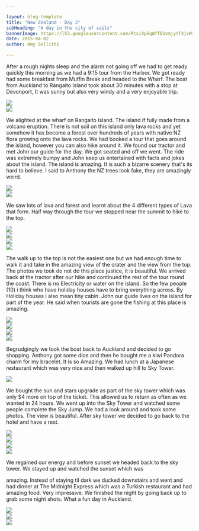 ```yaml
---

layout: blog-template
title: "New Zealand - Day 2"
subHeading: "A day in the city of sails"
bannerImage: https://lh3.googleusercontent.com/RtsiXpSqWfTD1vmjyYf4jvWiXvCdOW5tfm1BjpCah_R7EhYOHNmmi6VPgYC_xlHhfPEeFJ6M6haIJo8SCUMVSbxpu1iYXTfs6QvJZAPrhR1fiP5FtbtJbJ5fKDVKHobLAP7uX_81-A
date: 2015-04-02
author: Amy Sellitti

---
```



After a rough nights sleep and the alarm not going off we had to get ready quickly this morning as we had a 9:15 tour from the Harbor. We got ready had some breakfast from Muffin Break and headed to the Wharf. The boat from Auckland to Rangaito Island took about 30 minutes with a stop at Devonport, It was sunny but also very windy and a very enjoyable trip.

<div class="center-image"><img src="https://lh3.googleusercontent.com/W_vE54-fWV8qREhPKQGSyrG3Jn-IhjnmiYvsR3v421ye50lRKBBwk7VaFPP3sxIrgys1bYRi21Ttz8TVEwn3Hyr0FpWbe7BAW6CIbiYfJg6Olfm4cyVwBsHrXuxiqF_aMRSGrpojxw" /></div>
<div class="center-image"><img src="https://lh3.googleusercontent.com/2Aw6W3y000wysKM5uw4lbZjMmJqgK-D9X1ERFa5baNHxno3TDQ0kLGj1KmxLytpAlkeCyc8zD7YFyqC_Wj1Dfj1aDxYfliugcDhp0BApqDulVG2Oeg7kbRdsaNy1uCVdxYWoqvlC4A" /></div>

We alighted at the wharf on Rangaito Island. The island if fully made from a volcano eruption. There is not soil on this island only lava rocks and yet somehow it has become a forest over hundreds of years with native NZ flora growing onto the lava rocks. We had booked a tour that goes around the island, however you can also hike around it. We found our tractor and met John our guide for the day. We got seated and off we went. The ride was extremely bumpy and John keep us entertained with facts and jokes about the island. The island is amazing. It is such a bizarre scenery that's its hard to believe. I said to Anthony the NZ trees look fake, they are amazingly weird. 

<div class="center-image"><img src="https://lh3.googleusercontent.com/ZuoU9ntwPimPLe7QjX-ku5adqqR5p8E65aRrbxNVieMaTothYHUEsNUSxnHUAOEwq5KsLrYBBMB5O19H2kH--oXJTG4welmWDUKl1bUpX7cL8hz0RrAqTNVHGyk0znZtQ0uibR4dtg" /></div>
<div class="center-image"><img src="https://lh3.googleusercontent.com/zocRoDYgawp8ijkLU6XEOj4dleAGiqnqqYOcvdE7aQQFCkxqOqRjixNVCxd47YB9Ihw8Tp6M1wfvGCpO3dlK4IRY3EvXHcY-P-UxYDYDvZxJCmg3rxQFW7LlGXez6TamVzw9OVSmgA" /></div>

We saw lots of lava and forest and learnt about the 4 different types of Lava that form. Half way through the tour we stopped near the summit to hike to the top. 

<div class="center-image"><img src="https://lh3.googleusercontent.com/0cm3HRnZMlR51C3U93AGUDGRCWzsN4Rm9Jv5JRT-MBEC-sowKUXzHTw4Xs5zS09m-P56FK-20Y2X_RoRnlW2PuIrzFPUZew6gd5FjY5doOjRxtkM7HKnOx2TgWStAbdyI2cUy59zGg" /></div>
<div class="center-image"><img src="https://lh3.googleusercontent.com/iwcjAq_EtIfIU0I6VR9C-eJfJ7SOgnhA4IO_tXS65nfSHiSDGvqFykPJHN0UE8mE76L2zZqfCxefAqwN32R1Y2s3J9rDqu0Sh3Z40e_2EYF8K3kIePss4VBD0dujsWD10ZQpwgi5uw" /></div>
<div class="center-image"><img src="https://lh3.googleusercontent.com/JkziFR5S8IslP_AiymbGzmdtRWOWmj8RfG9KlN4ISZTm6AG_N9cZWm1SXB1h3U9ZITX7x-WSOGYg17STuZJqFisdKnCo5ylAFxyceCm4MgC-Rn3mLWeMQj5A7jNUh0alxqZBFn041w" /></div>
<div class="center-image"><img src="https://lh3.googleusercontent.com/RtsiXpSqWfTD1vmjyYf4jvWiXvCdOW5tfm1BjpCah_R7EhYOHNmmi6VPgYC_xlHhfPEeFJ6M6haIJo8SCUMVSbxpu1iYXTfs6QvJZAPrhR1fiP5FtbtJbJ5fKDVKHobLAP7uX_81-A" /></div>

The walk up to the top is not the easiest one but we had enough time to walk it and take in the amazing view of the crater and the view from the top. The photos we took do not do this place justice, it is beautiful. We arrived back at the tractor after our hike and continued the rest of the tour round the coast. There is no Electricity or water on the island. So the few people (10) i think who have holiday houses have to bring everything across. By Holiday houses I also mean tiny cabin. John our guide lives on the island for part of the year. He said when tourists are gone the fishing at this place is amazing. 

<div class="center-image"><img src="https://lh3.googleusercontent.com/7te6GgS9MiWUc1fUKlsAfkivdIo_Jrymg8-HxV8U3UFGHIf59wqGrCABHxIDebBohlIxbDz4pLgAnj4YuO2QoJeOist0os9m1HHxGslYHZMU9LBz6xTQqFJTN3dI5djZslZeyMzAZQ" /></div>
<div class="center-image"><img src="https://lh3.googleusercontent.com/xNHRXgJ_Tz4YnIGdkSDb2wC1BJdc9uE7JxiiV8OthYHAa0cahWQqPY1vzgf9aSTiTXAb7tM84puPeS9LO7TPJxXjKrlQLo4FAnu9ljo7etzA1w_rkir6fVL3wCNYuwjyYTY-5kAKpA" /></div>
<div class="center-image"><img src="https://lh3.googleusercontent.com/p9FFVHfScEGkBO0OiDWRxTSL1t2OXZDG4c9v6TF8yODdXdVO6KVRld7Nrrv9X1_o7imh1Hm7__EyKom9m8uqtt4ADQJxxzMmCYj9wA-jpWlceZ_xM47hOkDoz3_YspJImzNSAjvtDQ" /></div>
<div class="center-image"><img src="https://lh3.googleusercontent.com/y1fsqEwSRYqS0FVknkKDQ4NN7fA-IDg5O5x8mg9Ti6-TdqfCjB6LxnOO6kfqGUYqzxg2SK6BVZ8NuIWR-nRwjsqSf4tly3Df8g7IfBLLFaWZqdji0bs_PW4AG5_uO8LLbJjZkcW67g" /></div>


Begrudgingly we took the boat back to Auckland and decided to go shopping. Anthony got some dice and then he bought me a kiwi Pandora charm for my bracelet. It is so Amazing. We had lunch at a Japanese restaurant which was very nice and then walked up hill to Sky Tower.  

<div class="center-image"><img src="https://lh3.googleusercontent.com/T5xDFgQz8jU5EVqMenisMpfzt1BIbGGXdFt6xalCEmMKWzMmDST-dxpvEq83JpRbd2QB_ZolmPiSyi0WTclOHDQ12p69EB9-ohXxX9t-JdARzDBv8NTqSShl29lNbmK19uve-l8a0Q" /></div>

We bought the sun and stars upgrade as part of the sky tower which was only $4 more on top of the ticket. This allowed us to return as often as we wanted in 24 hours. We went up into the Sky Tower and watched some people complete the Sky Jump. We had a look around and took some photos. The view is beautiful. After sky tower we decided to go back to the hotel and have a rest. 

<div class="center-image"><img src="https://lh3.googleusercontent.com/K5vljIDWnUPe8p4aEfwBfrBYsnuWjWHFS16E4X_03DojIKBYVYSnPjzVMumdX3cXcev_NrjqBOvHaOyqQQQr-SZVJhHQpkmV-C3nEZnyDXCZi6Pen_neRJ5IZFlbAAkkVAiARUVqPA" /></div>
<div class="center-image"><img src="https://lh3.googleusercontent.com/u_n7w2lkyGH3yTWYtIwZ0BpAFQxoXJ8L1K7JJnKcbgTol92wOeYz6oSV6JHe8kNxhePjy0yiECW0H6k-8KWrvk0JL5SaoOpID-VrWr_euKoUAS357s11gu5AR3OptcJnt3WyRTH7NQ" /></div>
<div class="center-image"><img src="https://lh3.googleusercontent.com/QDq_pOyYm_MkBrwU48ULiaZuI46VMz_FLzMhyyA_CXt5JQsHKv_pBujKvOvrXpS6i0VX6sMqHThDCmM_QtTOJnfliApdMkresgRUkJ08zfDW2o7yRxxXUPdyMfZrp8UeRaF3CTCdng" /></div>
<div class="center-image"><img src="https://lh3.googleusercontent.com/a49WdGotkIMxc0R5aN2_E44nl6sPCetbDVp_r4bmdulMx7W3hGx62CTDd7ttkKDZlRdt9_U63UUjsxTK-oPOFPBgeis8mXhO_Om0GubIlOFeyfA4xt2r5J-h7BSGEPmFfkdy8Jix7g" /></div>

We regained our energy and before sunset we headed back to the sky tower. We stayed up and watched the sunset which was

 amazing. Instead of staying til dark we ducked downstairs and went and had dinner at The Midnight Express which was a Turkish restaurant and had amazing food. Very impressive. We finished the night by going back up to grab some night shots. What a fun day in Auckland.

<div class="center-image"><img src="https://lh3.googleusercontent.com/-M0GYWKrS34gs-TBEg65NSYjKupx9PhMQzi4iQfauxOBi9iAQcJkEDrej-S_YNC7MfIKnx5Nm1xxPU1HHIQ1moUYegOXgMrOD06goGr6uIUvINmzTX0qE_DWYOvM1E1bnf-DB_MRhg" /></div>
<div class="center-image"><img src="https://lh3.googleusercontent.com/h7zbJB6m-NJdb3xTUhnWz2DVAtSiG0XNp3wYKQRFT6CaPVjv9fqmEuQcwnyFYZ4Gi2pwZ8wvGP5HDBLYoU1QkALN12ixnkNwng7JGwGs_yybcaamsbVgpvYS-bokCs_6cH0S9wu58w" /></div>
<div class="center-image"><img src="https://lh3.googleusercontent.com/nqIP70souxl64q1lGVveVXdtTsNMBseZXKyiDbJU9_K94dN4ZN1w_8vpKfwXX58oUnOXdh9ZKe_dD9NdSF7b-ENeGXPrbJF1DdwiXrLMGD2TKD8ULWXUuSKMyAEIfYbJ4ojqaOvE8Q" /></div>